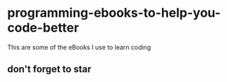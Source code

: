 # programming-ebooks-to-help-you-code-better

This are some of  the eBooks I use to learn coding 

## don't forget to star 
